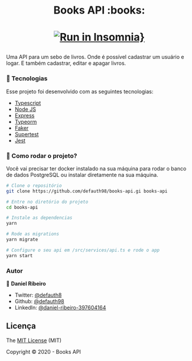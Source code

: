 <h1 align="center">Books API :books:</h1>

<h1 align="center">

[![Run in Insomnia}](https://insomnia.rest/images/run.svg)](https://insomnia.rest/run/?label=books-api&uri=https%3A%2F%2Fraw.githubusercontent.com%2Fdefauth98%2Fbooks-api%2Fmaster%2FInsomnia_2021-08-06.json)

</h1>

Uma API para um sebo de livros. Onde é possível cadastrar um usuário e logar. E também cadastrar, editar e apagar livros.

### :nut_and_bolt: Tecnologias

Esse projeto foi desenvolvido com as seguintes tecnologias:

- [Typescript](https://www.typescriptlang.org/)
- [Node JS](https://nodejs.org/en/)
- [Express](https://expressjs.com/pt-br/)
- [Typeorm](https://typeorm.io/#/)
- [Faker](https://www.npmjs.com/package/faker)
- [Supertest](https://www.npmjs.com/package/supertest)
- [Jest](https://jestjs.io/)

### :tractor: Como rodar o projeto?

Você vai precisar ter docker instalado na sua máquina para rodar o banco de dados PostgreSQL ou instalar diretamente na sua máquina.

```bash
# Clone o repositório
git clone https://github.com/defauth98/books-api.gi books-api

# Entre no diretório do projeto
cd books-api

# Instale as dependencias
yarn

# Rode as migrations
yarn migrate

# Configure o seu api em /src/services/api.ts e rode o app
yarn start
```

### Autor

👤 **Daniel Ribeiro**

- Twitter: [@defauth8](https://twitter.com/defauth8)
- Github: [@defauth98](https://github.com/defauth98)
- LinkedIn: [@daniel-ribeiro-397604164](https://linkedin.com/in/daniel-ribeiro-397604164)

## Licença

The [MIT License]() (MIT)

Copyright :copyright: 2020 - Books API
